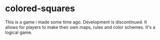 # colored-squares
This is a game i made some time ago. Development is discontinued. 
It allows for players to make their own maps, rules and color schemes. It's a logical game.
